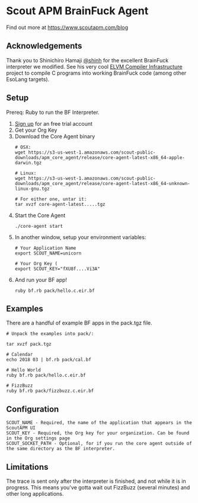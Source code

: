 Scout APM BrainFuck Agent
=========================

Find out more at https://www.scoutapm.com/blog

Acknowledgements
----------------

Thank you to Shinichiro Hamaji [@shinh](https://github.com/shinh) for the excellent BrainFuck interpreter we modified.
See his very cool [ELVM Compiler Infrastructure](https://github.com/shinh/elvm/) project to compile C programs into working BrainFuck code (among other EsoLang targets).

Setup
-------

Prereq: Ruby to run the BF Interpreter.

1. [Sign up]( https://scoutapm.com/users/sign_up) for an free trial account
2. Get your Org Key
3. Download the Core Agent binary
   ```
   # OSX:
   wget https://s3-us-west-1.amazonaws.com/scout-public-downloads/apm_core_agent/release/core-agent-latest-x86_64-apple-darwin.tgz

   # Linux:
   wget https://s3-us-west-1.amazonaws.com/scout-public-downloads/apm_core_agent/release/core-agent-latest-x86_64-unknown-linux-gnu.tgz

   # For either one, untar it:
   tar xvzf core-agent-latest.....tgz
   ```
4. Start the Core Agent
    ```
    ./core-agent start
    ```
5. In another window, setup your environment variables:
   ```
   # Your Application Name
   export SCOUT_NAME=unicorn

   # Your Org Key (
   export SCOUT_KEY="fXU8f....Vi3A"
   ```
6. And run your BF app!
    ```
    ruby bf.rb pack/hello.c.eir.bf
    ```

Examples
--------

There are a handful of example BF apps in the pack.tgz file.

```
# Unpack the examples into pack/:

tar xvzf pack.tgz

# Calendar
echo 2018 03 | bf.rb pack/cal.bf

# Hello World
ruby bf.rb pack/hello.c.eir.bf

# FizzBuzz
ruby bf.rb pack/fizzbuzz.c.eir.bf
```

Configuration
-------------

```
SCOUT_NAME - Required, the name of the application that appears in the ScoutAPM UI
SCOUT_KEY - Required, the Org key for your organization. Can be found in the Org settings page
SCOUT_SOCKET_PATH - Optional, for if you run the core agent outside of the same directory as the BF interpreter.
```

Limitations
-----------

The trace is sent only after the interpreter is finished, and not while it is in progress. This means you've gotta wait out FizzBuzz (several minutes) and other long applications.

